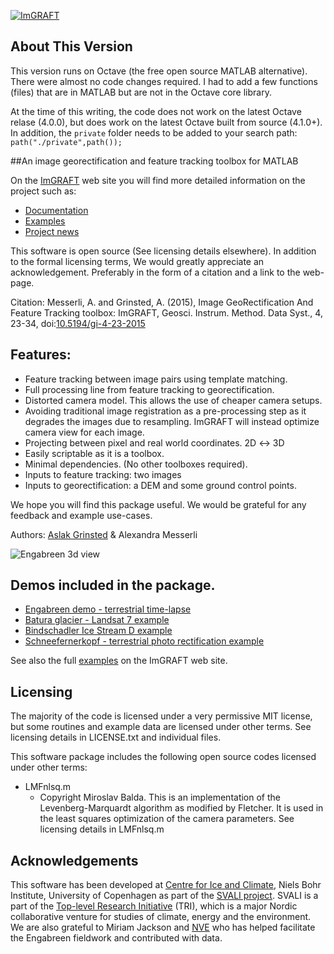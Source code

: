 [![ImGRAFT](http://imgraft.glaciology.net/imgraftlogo.png)](http://imgraft.glaciology.net)

## About This Version

This version runs on Octave (the free open source MATLAB alternative). There were almost no code changes required. I had to add a few functions (files) that are in MATLAB but are not in the Octave core library.

At the time of this writing, the code does not work on the latest Octave relase (4.0.0), but does work on the latest Octave built from source (4.1.0+). In addition, the `private` folder needs to be added to your search path: `path("./private",path());`

##An image georectification and feature tracking toolbox for MATLAB


On the [ImGRAFT](http://imgraft.glaciology.net) web site you will find more detailed information on the project such as:
* [Documentation](http://imgraft.glaciology.net/documentation)
* [Examples](http://imgraft.glaciology.net/documentation/examples)
* [Project news](http://imgraft.glaciology.net/news)

This software is open source (See licensing details elsewhere). In addition to the formal licensing terms, We would greatly appreciate an acknowledgement. Preferably in the form of a citation and a link to the web-page.

Citation: Messerli, A. and Grinsted, A. (2015), Image GeoRectification And Feature Tracking toolbox: ImGRAFT, Geosci. Instrum. Method. Data Syst., 4, 23-34, doi:[10.5194/gi-4-23-2015](http://dx.doi.org/10.5194/gi-4-23-2015)


## Features:

* Feature tracking between image pairs using template matching.
* Full processing line from feature tracking to georectification.
* Distorted camera model. This allows the use of cheaper camera setups.
* Avoiding traditional image registration as a pre-processing step as it degrades the images due to resampling. ImGRAFT will instead optimize camera view for each image.
* Projecting between pixel and real world coordinates. 2D ↔ 3D
* Easily scriptable as it is a toolbox.
* Minimal dependencies. (No other toolboxes required).
* Inputs to feature tracking: two images
* Inputs to georectification: a DEM and some ground control points.


We hope you will find this package useful. We would be grateful for any feedback and example use-cases.

Authors: [Aslak Grinsted](http://www.glaciology.net) & Alexandra Messerli


![Engabreen 3d view](http://imgraft.glaciology.net/documentation/faq/nice3dplotsofvelocities/enga3d.png)

## Demos included in the package.

+ [Engabreen demo - terrestrial time-lapse](html/demoengabreen.md)
+ [Batura glacier - Landsat 7 example](html/demobatura.md)
+ [Bindschadler Ice Stream D example](html/demobindschadler.md)
+ [Schneefernerkopf - terrestrial photo rectification example](html/demoschneeferner.md)

See also the full [examples](http://imgraft.glaciology.net/documentation/examples) on the ImGRAFT web site.


## Licensing

The majority of the code is licensed under a very permissive MIT license, but some routines and example data are licensed under other terms. See licensing details in LICENSE.txt and individual files.

This software package includes the following open source codes licensed under other terms:

* LMFnlsq.m
	* Copyright Miroslav Balda. This is an implementation of the Levenberg-Marquardt algorithm as modified by Fletcher. It is used in the least squares optimization of the camera parameters. See licensing details in LMFnlsq.m


## Acknowledgements

This software has been developed at [Centre for Ice and Climate](http://www.iceandclimate.nbi.ku.dk), Niels Bohr Institute, University of Copenhagen as part of the [SVALI project](http://www.ncoe-svali.org/). SVALI is a part of the [Top-level Research Initiative](http://www.norden.org/) (TRI), which is a major Nordic collaborative venture for studies of climate, energy and the environment. We are also grateful to Miriam Jackson and [NVE](http://nve.no) who has helped facilitate the Engabreen fieldwork and contributed with data.
